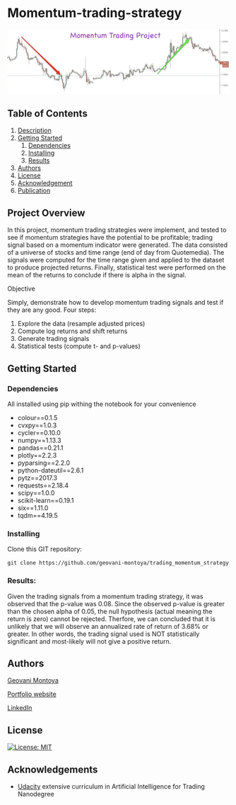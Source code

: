 # Momentum-trading-strategy

![Intro Pic](title.png)

## Table of Contents
1. [Description](#project_overview)
2. [Getting Started](#getting_started)
	1. [Dependencies](#dependencies)
	2. [Installing](#installing)
	3. [Results](#executing)
3. [Authors](#authors)
4. [License](#license)
5. [Acknowledgement](#acknowledgement)
6. [Publication](#published)

<a name="project_overview"></a>
## Project Overview

In this project, momentum trading strategies were implement, and tested to see if momentum strategies have the potential to be profitable; trading signal based on a momentum indicator were generated. The data consisted of a universe of stocks and time range (end of day from Quotemedia). The signals were computed for the time range given and applied to the dataset to produce projected returns. Finally, statistical test were performed on the mean of the returns to conclude if there is alpha in the signal.


Objective

Simply, demonstrate how to develop momentum trading signals and test if they are any good. 
Four steps:

1) Explore the data (resample adjusted prices)
2) Compute log returns and shift returns
3) Generate trading signals
4) Statistical tests (compute t- and p-values)

<a name="getting_started"></a>
## Getting Started

<a name="dependencies"></a>
### Dependencies
All installed using pip withing the notebook for your convenience
* colour==0.1.5
* cvxpy==1.0.3
* cycler==0.10.0
* numpy==1.13.3
* pandas==0.21.1
* plotly==2.2.3
* pyparsing==2.2.0
* python-dateutil==2.6.1
* pytz==2017.3
* requests==2.18.4
* scipy==1.0.0
* scikit-learn==0.19.1
* six==1.11.0
* tqdm==4.19.5

<a name="installing"></a>
### Installing
Clone this GIT repository:
```
git clone https://github.com/geovani-montoya/trading_momentum_strategy
```
<a name="executing"></a>
### Results:
Given the trading signals from a momentum trading strategy, it was observed that the p-value was 0.08. Since the observed p-value is greater than the chosen alpha of 0.05, the null hypothesis (actual meaning the return is zero) cannot be rejected. Therfore, we can concluded that it is unlikely that we will observe an annualized rate of return of 3.68% or greater. In other words, the trading signal used is NOT statistically significant and most-likely will not give a positive return.


<a name="authors"></a>
## Authors

[Geovani Montoya](https://github.com/geovani-montoya)

[Portfolio website](https://geovani-montoya.github.io)

[LinkedIn](https://www.linkedin.com/in/geovani-montoya/)

<a name="license"></a>
## License
[![License: MIT](https://img.shields.io/badge/License-MIT-yellow.svg)](https://opensource.org/licenses/MIT)

<a name="acknowledgement"></a>
## Acknowledgements

* [Udacity](https://www.udacity.com/) extensive curriculum in Artificial Intelligence for Trading Nanodegree

